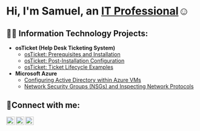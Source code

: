 <h1>Hi, I'm Samuel, an <a href="https://linkedin.com/in/Samuel">IT Professional</a>☺</h1>

<h2>👨‍💻 Information Technology Projects:</h2>

- <b>osTicket (Help Desk Ticketing System)</b>
  - [osTicket: Prerequisites and Installation](https://github.com/SamuelkJohnson/osticket-prereqs)
  - [osTicket: Post-Installation Configuration](https://github.com/SamuelkJohnson/post-install-config)
  - [osTicket: Ticket Lifecycle Examples](https://github.com/SamuelkJohnson/ticket-lifecycle)
- <b>Microsoft Azure</b>
  - [Configuring Active Directory within Azure VMs](https://github.com/SamuelkJohnson/configure-ad)
  - [Network Security Groups (NSGs) and Inspecting Network Protocols](https://github.com/SamuelkJohnson/azure-network-protocols)

<h2>🤳Connect with me:</h2>

[<img align="left" alt="Josh | Twitter" width="22px" src="https://cdn.jsdelivr.net/npm/simple-icons@v3/icons/twitter.svg" />][twitter]
[<img align="left" alt="Josh | LinkedIn" width="22px" src="https://cdn.jsdelivr.net/npm/simple-icons@v3/icons/linkedin.svg" />][linkedin]
[<img align="left" alt="Josh | Instagram" width="22px" src="https://cdn.jsdelivr.net/npm/simple-icons@v3/icons/instagram.svg" />][instagram]

[twitter]: https://twitter.com/Samuel
[instagram]: https://www.instagram.com/Samuel
[linkedin]: https://www.linkedin.com/in/samuel-k-johnson-05b8251a9
